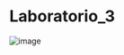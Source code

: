 # Laboratorio_3
![image](https://user-images.githubusercontent.com/116674536/204070362-a8293eb5-8357-4c2e-a9d5-136ef5bd8b85.png)
